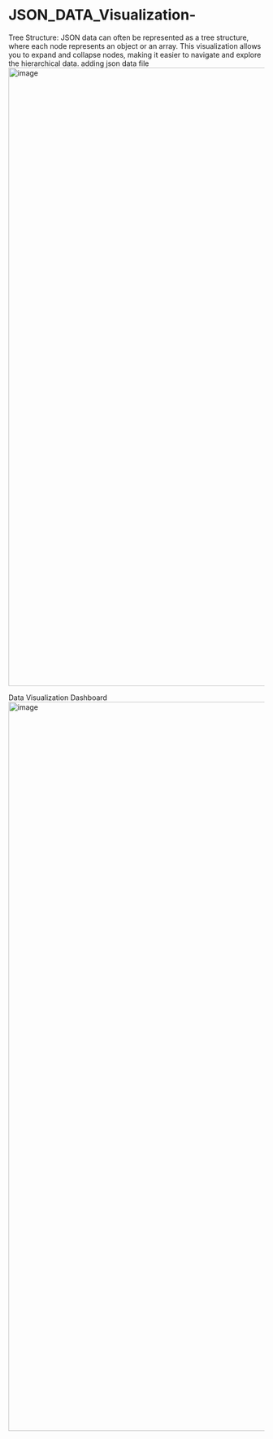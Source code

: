 # JSON_DATA_Visualization-
Tree Structure: JSON data can often be represented as a tree structure, where each node represents an object or an array. This visualization allows you to expand and collapse nodes, making it easier to navigate and explore the hierarchical data.
adding json data file 
<img width="1217" alt="image" src="https://github.com/Heeneth12/JSON_DATA_Visualization-/assets/114326514/b560ce62-eaf5-4394-99d4-654277d65c83">

Data Visualization Dashboard
<img width="1435" alt="image" src="https://github.com/Heeneth12/JSON_DATA_Visualization-/assets/114326514/423e43dc-6162-4021-a874-9aaf68ca99bd">
